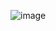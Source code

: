 ![image](https://github.com/prakash-kavi/sleep_HMM_Borbely/assets/33811837/b4d88961-ec99-4e98-a625-483bc1f1fd7b)
